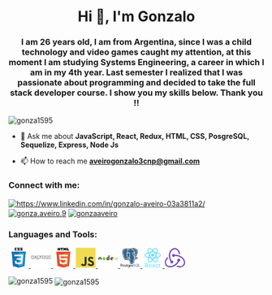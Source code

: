 <h1 align="center">Hi 👋, I'm Gonzalo</h1>
<h3 align="center">I am 26 years old, I am from Argentina, since I was a child technology and video games caught my attention, at this moment I am studying Systems Engineering, a career in which I am in my 4th year. Last semester I realized that I was passionate about programming and decided to take the full stack developer course. I show you my skills below. Thank you !!</h3>

<p align="left"> <img src="https://komarev.com/ghpvc/?username=gonza1595&label=Profile%20views&color=0e75b6&style=flat" alt="gonza1595" /> </p>

- 💬 Ask me about **JavaScript, React, Redux, HTML, CSS, PosgreSQL, Sequelize, Express, Node Js**

- 📫 How to reach me **aveirogonzalo3cnp@gmail.com**

<h3 align="left">Connect with me:</h3>
<p align="left">
<a href="https://linkedin.com/in/https://www.linkedin.com/in/gonzalo-aveiro-03a3811a2/" target="blank"><img align="center" src="https://raw.githubusercontent.com/rahuldkjain/github-profile-readme-generator/master/src/images/icons/Social/linked-in-alt.svg" alt="https://www.linkedin.com/in/gonzalo-aveiro-03a3811a2/" height="30" width="40" /></a>
<a href="https://fb.com/gonza.aveiro.9" target="blank"><img align="center" src="https://raw.githubusercontent.com/rahuldkjain/github-profile-readme-generator/master/src/images/icons/Social/facebook.svg" alt="gonza.aveiro.9" height="30" width="40" /></a>
<a href="https://instagram.com/gonzaaveiro" target="blank"><img align="center" src="https://raw.githubusercontent.com/rahuldkjain/github-profile-readme-generator/master/src/images/icons/Social/instagram.svg" alt="gonzaaveiro" height="30" width="40" /></a>
</p>

<h3 align="left">Languages and Tools:</h3>
<p align="left"> <a href="https://www.w3schools.com/css/" target="_blank" rel="noreferrer"> <img src="https://raw.githubusercontent.com/devicons/devicon/master/icons/css3/css3-original-wordmark.svg" alt="css3" width="40" height="40"/> </a> <a href="https://expressjs.com" target="_blank" rel="noreferrer"> <img src="https://raw.githubusercontent.com/devicons/devicon/master/icons/express/express-original-wordmark.svg" alt="express" width="40" height="40"/> </a> <a href="https://www.w3.org/html/" target="_blank" rel="noreferrer"> <img src="https://raw.githubusercontent.com/devicons/devicon/master/icons/html5/html5-original-wordmark.svg" alt="html5" width="40" height="40"/> </a> <a href="https://developer.mozilla.org/en-US/docs/Web/JavaScript" target="_blank" rel="noreferrer"> <img src="https://raw.githubusercontent.com/devicons/devicon/master/icons/javascript/javascript-original.svg" alt="javascript" width="40" height="40"/> </a> <a href="https://nodejs.org" target="_blank" rel="noreferrer"> <img src="https://raw.githubusercontent.com/devicons/devicon/master/icons/nodejs/nodejs-original-wordmark.svg" alt="nodejs" width="40" height="40"/> </a> <a href="https://www.postgresql.org" target="_blank" rel="noreferrer"> <img src="https://raw.githubusercontent.com/devicons/devicon/master/icons/postgresql/postgresql-original-wordmark.svg" alt="postgresql" width="40" height="40"/> </a> <a href="https://reactjs.org/" target="_blank" rel="noreferrer"> <img src="https://raw.githubusercontent.com/devicons/devicon/master/icons/react/react-original-wordmark.svg" alt="react" width="40" height="40"/> </a> <a href="https://redux.js.org" target="_blank" rel="noreferrer"> <img src="https://raw.githubusercontent.com/devicons/devicon/master/icons/redux/redux-original.svg" alt="redux" width="40" height="40"/> </a> </p>

<p><img align="left" src="https://github-readme-stats.vercel.app/api/top-langs?username=gonza1595&show_icons=true&locale=en&layout=compact" alt="gonza1595" /></p>

<p>&nbsp;<img align="center" src="https://github-readme-stats.vercel.app/api?username=gonza1595&show_icons=true&locale=en" alt="gonza1595" /></p>
